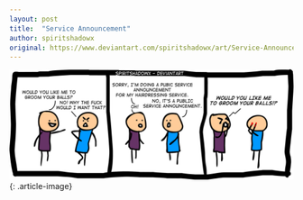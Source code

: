 ```yaml
---
layout: post
title:  "Service Announcement"
author: spiritshadowx
original: https://www.deviantart.com/spiritshadowx/art/Service-Announcement-313452274
---
```


![](/assets/img/2012-07-08.webp)
{: .article-image}

